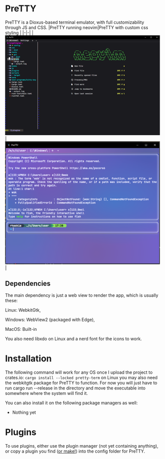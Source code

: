 # PreTTY
PreTTY is a Dioxus-based terminal emulator, with full customizability through JS and CSS. 
|PreTTY running neovim|PreTTY with custom css styling |
|-|-|
|![Default Styling](./example.png)|![Styled Example](./image.png)|

## Dependencies 
The main dependency is just a web view to render the app, which is usually these:

Linux: WebkitGtk,

Windows: WebView2 (packaged with Edge),

MacOS: Built-in

You also need libxdo on Linux and a nerd font for the icons to work.

# Installation 
The following command will work for any OS once I upload the project to crates.io:
`cargo install --locked pretty-term`
on Linux you may also need the webkitgtk package for PreTTY to function.
For now you will just have to run cargo run --release in the directory and move the executable into somewhere where the system will find it.

You can also install it on the following package managers as well:
 * Nothing yet 

# Plugins
To use plugins, either use the plugin manager (not yet containing anything), or copy a plugin you find ([or make!](https://github.com/rhaskia/PreTTYExamplePlugin)) into the config folder for PreTTY.
